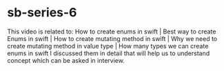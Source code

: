 # sb-series-6
This video is related to:  How to create enums in swift |  Best way to create Enums in swift | How to create mutating method in swift | Why we need to create mutating method in value type |  How many types we can create enums in swift  I discussed them in detail that will help us to understand concept which can be asked in interview.
